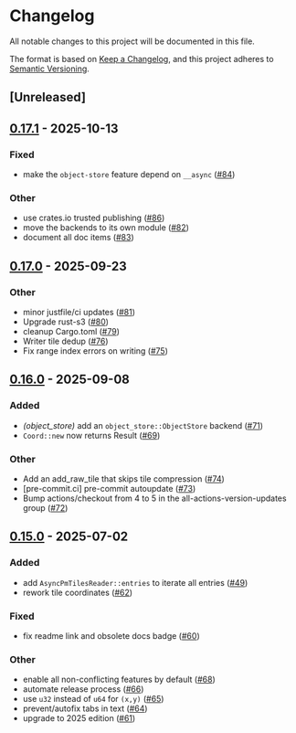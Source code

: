 # Changelog

All notable changes to this project will be documented in this file.

The format is based on [Keep a Changelog](https://keepachangelog.com/en/1.0.0/),
and this project adheres to [Semantic Versioning](https://semver.org/spec/v2.0.0.html).

## [Unreleased]

## [0.17.1](https://github.com/stadiamaps/pmtiles-rs/compare/v0.17.0...v0.17.1) - 2025-10-13

### Fixed

- make the `object-store` feature depend on `__async` ([#84](https://github.com/stadiamaps/pmtiles-rs/pull/84))

### Other

- use crates.io trusted publishing ([#86](https://github.com/stadiamaps/pmtiles-rs/pull/86))
- move the backends to its own module ([#82](https://github.com/stadiamaps/pmtiles-rs/pull/82))
- document all doc items ([#83](https://github.com/stadiamaps/pmtiles-rs/pull/83))

## [0.17.0](https://github.com/stadiamaps/pmtiles-rs/compare/v0.16.0...v0.17.0) - 2025-09-23

### Other

- minor justfile/ci updates ([#81](https://github.com/stadiamaps/pmtiles-rs/pull/81))
- Upgrade rust-s3 ([#80](https://github.com/stadiamaps/pmtiles-rs/pull/80))
- cleanup Cargo.toml ([#79](https://github.com/stadiamaps/pmtiles-rs/pull/79))
- Writer tile dedup ([#76](https://github.com/stadiamaps/pmtiles-rs/pull/76))
- Fix range index errors on writing ([#75](https://github.com/stadiamaps/pmtiles-rs/pull/75))

## [0.16.0](https://github.com/stadiamaps/pmtiles-rs/compare/v0.15.0...v0.16.0) - 2025-09-08

### Added

- *(object_store)* add an `object_store::ObjectStore` backend ([#71](https://github.com/stadiamaps/pmtiles-rs/pull/71))
- `Coord::new` now returns Result ([#69](https://github.com/stadiamaps/pmtiles-rs/pull/69))

### Other

- Add an add_raw_tile that skips tile compression ([#74](https://github.com/stadiamaps/pmtiles-rs/pull/74))
- [pre-commit.ci] pre-commit autoupdate ([#73](https://github.com/stadiamaps/pmtiles-rs/pull/73))
- Bump actions/checkout from 4 to 5 in the all-actions-version-updates group ([#72](https://github.com/stadiamaps/pmtiles-rs/pull/72))

## [0.15.0](https://github.com/stadiamaps/pmtiles-rs/compare/v0.14.0...v0.15.0) - 2025-07-02

### Added

- add `AsyncPmTilesReader::entries` to iterate all entries ([#49](https://github.com/stadiamaps/pmtiles-rs/pull/49))
- rework tile coordinates ([#62](https://github.com/stadiamaps/pmtiles-rs/pull/62))

### Fixed

- fix readme link and obsolete docs badge ([#60](https://github.com/stadiamaps/pmtiles-rs/pull/60))

### Other

- enable all non-conflicting features by default ([#68](https://github.com/stadiamaps/pmtiles-rs/pull/68))
- automate release process ([#66](https://github.com/stadiamaps/pmtiles-rs/pull/66))
- use `u32` instead of `u64` for `(x,y)` ([#65](https://github.com/stadiamaps/pmtiles-rs/pull/65))
- prevent/autofix tabs in text ([#64](https://github.com/stadiamaps/pmtiles-rs/pull/64))
- upgrade to 2025 edition ([#61](https://github.com/stadiamaps/pmtiles-rs/pull/61))
